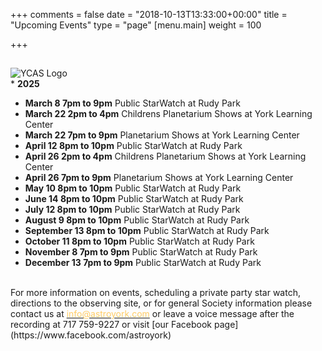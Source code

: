 +++
comments = false
date = "2018-10-13T13:33:00+00:00"
title = "Upcoming Events"
type = "page"
[menu.main]
weight = 100

+++

## 
![YCAS Logo](../img/YCAS2018b.jpg "York County Astronomical Society")
<br>* **2025**<br>
* **March 8 7pm to 9pm** Public StarWatch at Rudy Park<br>
* **March 22 2pm to 4pm** Childrens Planetarium Shows at York Learning Center<br>
* **March 22 7pm to 9pm** Planetarium Shows at York Learning Center<br>
* **April 12 8pm to 10pm** Public StarWatch at Rudy Park<br>
* **April 26 2pm to 4pm** Childrens Planetarium Shows at York Learning Center<br>
* **April 26 7pm to 9pm** Planetarium Shows at York Learning Center<br>
* **May 10 8pm to 10pm** Public StarWatch at Rudy Park<br>
* **June 14 8pm to 10pm** Public StarWatch at Rudy Park<br>
* **July 12 8pm to 10pm** Public StarWatch at Rudy Park<br>
* **August 9 8pm to 10pm** Public StarWatch at Rudy Park<br>
* **September 13 8pm to 10pm** Public StarWatch at Rudy Park<br>
* **October 11 8pm to 10pm** Public StarWatch at Rudy Park<br>
* **November 8 7pm to 9pm** Public StarWatch at Rudy Park<br>
* **December 13 7pm to 9pm** Public StarWatch at Rudy Park<br>
<br>
For more information on events, scheduling a private party star watch, directions to the observing site, or for general Society information please contact us at <a href="mailto:info@astroyork.com"><font color="#FFCC66">info@astroyork.com</font></a> or leave a voice message after the recording at 717 759-9227 or visit [our Facebook page](https://www.facebook.com/astroyork)

